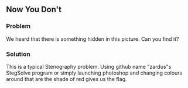 ## Now You Don't

### Problem
We heard that there is something hidden in this picture. Can you find it?

### Solution
This is a typical Stenography problem. Using github name "zardus"s StegSolve program or simply launching photoshop and changing colours around that are the shade of red gives us the flag.
